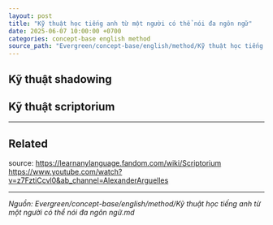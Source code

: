 ```yaml
---
layout: post
title: "Kỹ thuật học tiếng anh từ một người có thể nói đa ngôn ngữ"
date: 2025-06-07 10:00:00 +0700
categories: concept-base english method
source_path: "Evergreen/concept-base/english/method/Kỹ thuật học tiếng anh từ một người có thể nói đa ngôn ngữ.md"
---
```

## Kỹ thuật shadowing


## Kỹ thuật scriptorium




---

## Related

source:
https://learnanylanguage.fandom.com/wiki/Scriptorium
https://www.youtube.com/watch?v=z7FztiCcvl0&ab_channel=AlexanderArguelles

---
*Nguồn: Evergreen/concept-base/english/method/Kỹ thuật học tiếng anh từ một người có thể nói đa ngôn ngữ.md*
